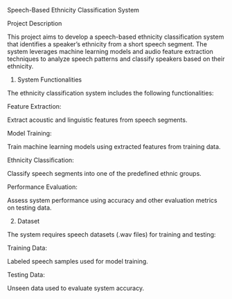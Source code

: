Speech-Based Ethnicity Classification System

Project Description

This project aims to develop a speech-based ethnicity classification system that identifies a speaker’s ethnicity from a short speech segment. The system leverages machine learning models and audio feature extraction techniques to analyze speech patterns and classify speakers based on their ethnicity.

1. System Functionalities

The ethnicity classification system includes the following functionalities:

Feature Extraction:

Extract acoustic and linguistic features from speech segments.

Model Training:

Train machine learning models using extracted features from training data.

Ethnicity Classification:

Classify speech segments into one of the predefined ethnic groups.

Performance Evaluation:

Assess system performance using accuracy and other evaluation metrics on testing data.

2. Dataset

The system requires speech datasets (.wav files) for training and testing:

Training Data:

Labeled speech samples used for model training.

Testing Data:

Unseen data used to evaluate system accuracy.
